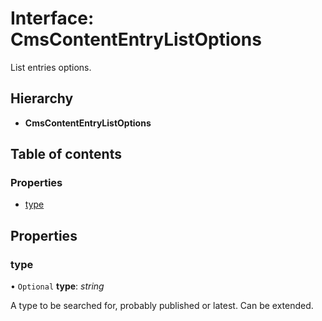 # Interface: CmsContentEntryListOptions

List entries options.

## Hierarchy

* **CmsContentEntryListOptions**

## Table of contents

### Properties

- [type](cmscontententrylistoptions.md#type)

## Properties

### type

• `Optional` **type**: *string*

A type to be searched for, probably published or latest. Can be extended.
